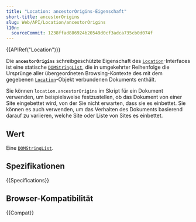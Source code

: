 ```yaml
---
title: "Location: ancestorOrigins-Eigenschaft"
short-title: ancestorOrigins
slug: Web/API/Location/ancestorOrigins
l10n:
  sourceCommit: 1238ffad886924b20549d0cf3adca735cb0d074f
---
```


{{APIRef("Location")}}

Die **`ancestorOrigins`** schreibgeschützte
Eigenschaft des [`Location`](/de/docs/Web/API/Location)-Interfaces ist eine statische
[`DOMStringList`](/de/docs/Web/API/DOMStringList), die in umgekehrter Reihenfolge die Ursprünge aller übergeordneten
Browsing-Kontexte des mit dem gegebenen [`Location`](/de/docs/Web/API/Location)-Objekt verbundenen Dokuments enthält.

Sie können `location.ancestorOrigins` im Skript für ein Dokument verwenden, um
beispielsweise festzustellen, ob das Dokument von einer Site eingebettet wird, von der Sie nicht erwarten,
dass sie es einbettet. Sie können es auch verwenden, um das Verhalten des Dokuments basierend darauf zu variieren, welche Site oder Liste von Sites es einbettet.

## Wert

Eine [`DOMStringList`](/de/docs/Web/API/DOMStringList).

## Spezifikationen

{{Specifications}}

## Browser-Kompatibilität

{{Compat}}
